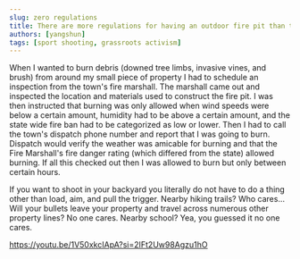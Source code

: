 ```yaml
---
slug: zero regulations
title: There are more regulations for having an outdoor fire pit than target shooting in your backyard
authors: [yangshun]
tags: [sport shooting, grassroots activism]
---
```


When I wanted to burn debris (downed tree limbs, invasive vines, and brush) from around my small piece of property I had to schedule an inspection from the town's fire marshall. The marshall came out and inspected the location and materials used to construct the fire pit. <!-- truncate --> I was then instructed that burning was only allowed when wind speeds were below a certain amount, humidity had to be above a certain amount, and the state wide fire ban had to be categorized as low or lower. Then I had to call the town's dispatch phone number and report that I was going to burn. Dispatch would verify the weather was amicable for burning and that the Fire Marshall's fire danger rating (which differed from the state) allowed burning. If all this checked out then I was allowed to burn but only between certain hours.

If you want to shoot in your backyard you literally do not have to do a thing other than load, aim, and pull the trigger. Nearby hiking trails? Who cares... Will your bullets leave your property and travel across numerous other property lines? No one cares. Nearby school? Yea, you guessed it no one cares.

https://youtu.be/1V50xkcIApA?si=2IFt2Uw98Agzu1hO
